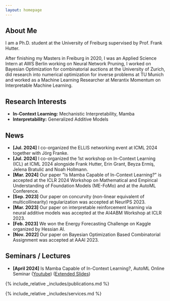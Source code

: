 ```yaml
---
layout: homepage
---
```


## About Me

I am a Ph.D. student at the University of Freiburg supervised by Prof. Frank Hutter. 

After finishing my Masters in Freiburg in 2020, I was an Applied Science Intern at AWS Berlin working on Neural Network Pruning, I worked on Bayesian Optimization for combinatorial auctions at the University of Zurich, did research into numerical optimization for inverse problems at TU Munich and worked as a Machine Learning Researcher at Merantix Momentum on Interpretable Machine Learning.

## Research Interests
- **In-Context Learning:** Mechanistic Interpretability, Mamba
- **Interpretability:** Generalized Additive Models

## News
- **[Jul. 2024]** I co-organized the ELLIS networking event at ICML 2024 together with Jörg Franke.
- **[Jul. 2024]** I co-organized the 1st workshop on In-Context Learning (ICL) at ICML 2024 alongside Frank Hutter, Erin Grant, Beyza Ermiş, Jelena Bratulić and Noah Hollmann.
- **[Mar. 2024]** Our paper "Is Mamba Capable of In-Context Learning?" is accepted at the ICLR 2024 Workshop on Mathematical and Empirical Understanding of Foundation Models (ME-FoMo) and at the AutoML Conference.
- **[Sep. 2023]** Our paper on concurvity (non-linear equivalent of multicollinearity) regularization was accepted at NeurIPS 2023.
- **[Mar. 2023]** Our paper on interpretable reinforcement learning via neural additive models was accepted at the AI4ABM Workshop at ICLR 2023.
- **[Feb. 2023]** We won the Energy Forecasting Challenge on Kaggle organized by Hessian AI.
- **[Nov. 2022]** Our paper on Bayesian Optimization Based Combinatorial Assignment was accepted at AAAI 2023.

## Seminars / Lectures
- **[April 2024]** Is Mamba Capable of In-Context Learning?, AutoML Online Seminar ([Youtube](https://www.youtube.com/watch?v=q5-RPiBP2Bs)) ([Extended Slides](https://docs.google.com/presentation/d/e/2PACX-1vSU577DacRC1VDjMmqmY_JMiATDxc3JRPSgDzrM_QDqf3ZjE64IXcXvBAmHm14TAQXbCtptFsSkokFz/pub?start=false&loop=false&delayms=3000&slide=id.p))

{% include_relative _includes/publications.md %}

{% include_relative _includes/services.md %}
